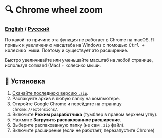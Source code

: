# 🔍 Chrome wheel zoom
### [English](./README.md) / [Русский](./README-ru.md)

По какой-то причине эта функция не работает в Chrome на macOS. Я привык к увеличению масштаба на Windows с помощью <kbd>Ctrl + колесико мыши</kbd>. Поэтому и существует это расширение.

Быстро увеличивайте или уменьшайте масштаб на любой странице, используя <kbd>Command</kbd> (Mac) + колесико мыши.


## 🚀 Установка

1. [Скачайте последнюю версию `.zip`](https://github.com/kulshav/chrome-wheel-zoom/releases).
2. Распакуйте архив в любую папку на компьютере.
3. Откройте Google Chrome и перейдите на страницу `chrome://extensions/`.
4. Включите **Режим разработчика** (тумблер в правом верхнем углу).
5. Нажмите **Загрузить распакованное расширение**.
6. Выберите распакованную папку (не сам `.zip` файл).
7. Включите расширение (если не работает, перезапустите Chrome)


